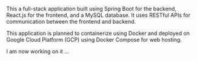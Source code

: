 This a full-stack application built using Spring Boot for the backend, 
React.js for the frontend, and a MySQL database. It uses RESTful APIs for communication between the frontend and backend. 

This application is planned to containerize using Docker and deployed on Google Cloud Platform (GCP) using Docker Compose for web hosting.


I am now working on it ... 

